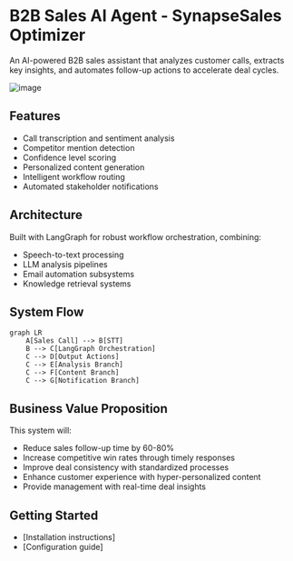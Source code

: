 # B2B Sales AI Agent - SynapseSales Optimizer

An AI-powered B2B sales assistant that analyzes customer calls, extracts key insights, and automates follow-up actions to accelerate deal cycles.

![image](https://www-cms.pipedriveassets.com/futurama-sales-meme.png)

## Features
- Call transcription and sentiment analysis
- Competitor mention detection
- Confidence level scoring
- Personalized content generation
- Intelligent workflow routing
- Automated stakeholder notifications

## Architecture
Built with LangGraph for robust workflow orchestration, combining:
- Speech-to-text processing
- LLM analysis pipelines
- Email automation subsystems
- Knowledge retrieval systems

## System Flow
```mermaid
graph LR
    A[Sales Call] --> B[STT]
    B --> C[LangGraph Orchestration]
    C --> D[Output Actions]
    C --> E[Analysis Branch]
    C --> F[Content Branch]
    C --> G[Notification Branch]
```

## Business Value Proposition
This system will:

- Reduce sales follow-up time by 60-80%
- Increase competitive win rates through timely responses
- Improve deal consistency with standardized processes
- Enhance customer experience with hyper-personalized content
- Provide management with real-time deal insights

## Getting Started
- [Installation instructions]
- [Configuration guide]
